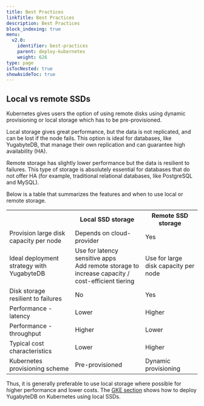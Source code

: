 ```yaml
---
title: Best Practices
linkTitle: Best Practices
description: Best Practices
block_indexing: true
menu:
  v2.0:
    identifier: best-practices
    parent: deploy-kubernetes
    weight: 626
type: page
isTocNested: true
showAsideToc: true
---
```


## Local vs remote SSDs 

Kubernetes gives users the option of using remote disks using dynamic provisioning or local storage which has to be pre-provisioned.

Local storage gives great performance, but the data is not replicated, and can be lost if the node fails. This option is ideal for databases, like YugabyteDB, that manage their own replication and can guarantee high availability (HA).

Remote storage has slightly lower performance but the data is resilient to failures. This type of storage is absolutely essential for databases that do not offer HA (for example, traditional relational databases, like PostgreSQL and MySQL).

Below is a table that summarizes the features and when to use local or remote storage.

<table>
  <tr>
    <th></th>
    <th>Local SSD storage</th> 
    <th>Remote SSD storage</th>
  </tr>
  <tr>
    <td>Provision large disk capacity per node</td>
    <td>Depends on cloud-provider</td> 
    <td>Yes</td>
  </tr>
  <tr>
    <td>Ideal deployment strategy with YugabyteDB</td>
    <td>Use for latency sensitive apps <br> Add remote storage to increase capacity / cost-efficient tiering</td>
    <td>Use for large disk capacity per node</td>
  </tr>
  <tr>
    <td>Disk storage resilient to failures</td>
    <td>No</td> 
    <td>Yes</td>
  </tr>
  <tr>
    <td>Performance - latency</td>
    <td>Lower</td> 
    <td>Higher</td>
  </tr>
  <tr>
    <td>Performance - throughput</td>
    <td>Higher</td> 
    <td>Lower</td>
  </tr>
  <tr>
    <td>Typical cost characteristics</td>
    <td>Lower</td> 
    <td>Higher</td>
  </tr>
  <tr>
    <td>Kubernetes provisioning scheme</td>
    <td>Pre-provisioned</td> 
    <td>Dynamic provisioning</td>
  </tr>
</table>

Thus, it is generally preferable to use local storage where possible for higher performance and lower costs. The [GKE section](../gke/statefulset-yaml/) shows how to deploy YugabyteDB on Kubernetes using local SSDs.

